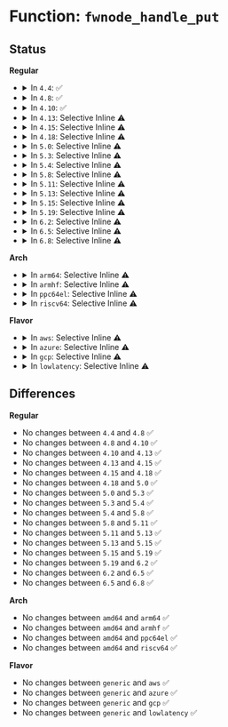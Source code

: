 # Function: <code>fwnode_handle_put</code>

## Status
<b>Regular</b>
<ul>
<li>
<details>
<summary>In <code>4.4</code>: ✅</summary>

```c
void fwnode_handle_put(struct fwnode_handle *fwnode);
```

**Collision:** Unique Global

**Inline:** No

**Transformation:** False

**Instances:**

```
In drivers/base/property.c (ffffffff81550f10)
Location: drivers/base/property.c:879
Inline: False
```
**Symbols:**

```
ffffffff81550f10-ffffffff81550f1b: fwnode_handle_put (STB_GLOBAL)
```
</details>
</li>
<li>
<details>
<summary>In <code>4.8</code>: ✅</summary>

```c
void fwnode_handle_put(struct fwnode_handle *fwnode);
```

**Collision:** Unique Global

**Inline:** No

**Transformation:** False

**Instances:**

```
In drivers/base/property.c (ffffffff815a2d10)
Location: drivers/base/property.c:926
Inline: False
```
**Symbols:**

```
ffffffff815a2d10-ffffffff815a2d1b: fwnode_handle_put (STB_GLOBAL)
```
</details>
</li>
<li>
<details>
<summary>In <code>4.10</code>: ✅</summary>

```c
void fwnode_handle_put(struct fwnode_handle *fwnode);
```

**Collision:** Unique Global

**Inline:** No

**Transformation:** False

**Instances:**

```
In drivers/base/property.c (ffffffff815d1420)
Location: drivers/base/property.c:926
Inline: False
Direct callers:
  - drivers/gpio/gpiolib-acpi.c:acpi_gpiochip_add
  - drivers/iommu/iommu.c:iommu_fwspec_free
```
**Symbols:**

```
ffffffff815d1420-ffffffff815d142b: fwnode_handle_put (STB_GLOBAL)
```
</details>
</li>
<li>
<details>
<summary>In <code>4.13</code>: Selective Inline ⚠️</summary>

```c
void fwnode_handle_put(struct fwnode_handle *fwnode);
```

**Collision:** Unique Global

**Inline:** Selective

**Transformation:** False

**Instances:**

```
In drivers/base/property.c (ffffffff815e6092)
Location: drivers/base/property.c:1018
Inline: True
Inline callers:
  - drivers/base/property.c:fwnode_graph_get_remote_port_parent
  - drivers/base/property.c:fwnode_graph_get_port_parent
  - drivers/base/property.c:fwnode_get_next_parent
Direct callers:
  - drivers/gpio/gpiolib-acpi.c:acpi_gpiochip_add
  - drivers/iommu/iommu.c:iommu_fwspec_free
```
**Symbols:**

```
ffffffff815e5f80-ffffffff815e5fa6: fwnode_handle_put (STB_GLOBAL)
```
</details>
</li>
<li>
<details>
<summary>In <code>4.15</code>: Selective Inline ⚠️</summary>

```c
void fwnode_handle_put(struct fwnode_handle *fwnode);
```

**Collision:** Unique Global

**Inline:** Selective

**Transformation:** False

**Instances:**

```
In drivers/base/property.c (ffffffff8164d3e5)
Location: drivers/base/property.c:1067
Inline: True
Inline callers:
  - drivers/base/property.c:fwnode_graph_get_remote_port_parent
  - drivers/base/property.c:fwnode_graph_get_port_parent
  - drivers/base/property.c:fwnode_get_next_parent
Direct callers:
  - drivers/gpio/gpiolib-acpi.c:acpi_gpiochip_add
  - drivers/iommu/iommu.c:iommu_fwspec_free
```
**Symbols:**

```
ffffffff8164d2c0-ffffffff8164d2e9: fwnode_handle_put (STB_GLOBAL)
```
</details>
</li>
<li>
<details>
<summary>In <code>4.18</code>: Selective Inline ⚠️</summary>

```c
void fwnode_handle_put(struct fwnode_handle *fwnode);
```

**Collision:** Unique Global

**Inline:** Selective

**Transformation:** False

**Instances:**

```
In drivers/base/property.c (ffffffff81688d55)
Location: drivers/base/property.c:1153
Inline: True
Inline callers:
  - drivers/base/property.c:fwnode_graph_get_remote_port_parent
  - drivers/base/property.c:fwnode_graph_get_port_parent
  - drivers/base/property.c:fwnode_get_next_parent
Direct callers:
  - drivers/gpio/gpiolib-acpi.c:acpi_gpiochip_add
  - drivers/iommu/iommu.c:iommu_fwspec_free
```
**Symbols:**

```
ffffffff81688be0-ffffffff81688c08: fwnode_handle_put (STB_GLOBAL)
```
</details>
</li>
<li>
<details>
<summary>In <code>5.0</code>: Selective Inline ⚠️</summary>

```c
void fwnode_handle_put(struct fwnode_handle *fwnode);
```

**Collision:** Unique Global

**Inline:** Selective

**Transformation:** False

**Instances:**

```
In drivers/base/property.c (ffffffff816a8a55)
Location: drivers/base/property.c:676
Inline: True
Inline callers:
  - drivers/base/property.c:fwnode_graph_get_remote_port_parent
  - drivers/base/property.c:fwnode_graph_get_port_parent
  - drivers/base/property.c:fwnode_get_next_parent
Direct callers:
  - drivers/gpio/gpiolib-acpi.c:acpi_gpiochip_add
  - drivers/iommu/iommu.c:iommu_fwspec_free
```
**Symbols:**

```
ffffffff816a88e0-ffffffff816a8908: fwnode_handle_put (STB_GLOBAL)
```
</details>
</li>
<li>
<details>
<summary>In <code>5.3</code>: Selective Inline ⚠️</summary>

```c
void fwnode_handle_put(struct fwnode_handle *fwnode);
```

**Collision:** Unique Global

**Inline:** Selective

**Transformation:** False

**Instances:**

```
In drivers/base/property.c (ffffffff816e2413)
Location: drivers/base/property.c:700
Inline: True
Inline callers:
  - drivers/base/property.c:fwnode_graph_get_endpoint_by_id
  - drivers/base/property.c:fwnode_graph_get_endpoint_by_id
  - drivers/base/property.c:fwnode_graph_get_remote_port_parent
  - drivers/base/property.c:fwnode_graph_get_port_parent
  - drivers/base/property.c:fwnode_get_next_parent
Direct callers:
  - drivers/gpio/gpiolib-acpi.c:acpi_gpiochip_add
  - drivers/iommu/iommu.c:iommu_fwspec_free
  - drivers/base/devcon.c:device_connection_find_match
  - drivers/base/devcon.c:device_connection_find_match
  - drivers/base/devcon.c:device_connection_find_match
```
**Symbols:**

```
ffffffff816e19d0-ffffffff816e19f8: fwnode_handle_put (STB_GLOBAL)
```
</details>
</li>
<li>
<details>
<summary>In <code>5.4</code>: Selective Inline ⚠️</summary>

```c
void fwnode_handle_put(struct fwnode_handle *fwnode);
```

**Collision:** Unique Global

**Inline:** Selective

**Transformation:** False

**Instances:**

```
In drivers/base/property.c (ffffffff817065c3)
Location: drivers/base/property.c:700
Inline: True
Inline callers:
  - drivers/base/property.c:fwnode_graph_get_endpoint_by_id
  - drivers/base/property.c:fwnode_graph_get_endpoint_by_id
  - drivers/base/property.c:fwnode_graph_get_remote_port_parent
  - drivers/base/property.c:fwnode_graph_get_port_parent
  - drivers/base/property.c:fwnode_get_next_parent
Direct callers:
  - drivers/gpio/gpiolib-acpi.c:acpi_gpiochip_add
  - drivers/iommu/iommu.c:iommu_fwspec_free
  - drivers/base/devcon.c:fwnode_connection_find_match
  - drivers/base/devcon.c:fwnode_connection_find_match
  - drivers/base/devcon.c:fwnode_connection_find_match
```
**Symbols:**

```
ffffffff81705b80-ffffffff81705ba8: fwnode_handle_put (STB_GLOBAL)
```
</details>
</li>
<li>
<details>
<summary>In <code>5.8</code>: Selective Inline ⚠️</summary>

```c
void fwnode_handle_put(struct fwnode_handle *fwnode);
```

**Collision:** Unique Global

**Inline:** Selective

**Transformation:** False

**Instances:**

```
In drivers/base/property.c (ffffffff817c137a)
Location: drivers/base/property.c:779
Inline: True
Inline callers:
  - drivers/base/property.c:fwnode_graph_get_endpoint_by_id
  - drivers/base/property.c:fwnode_graph_get_endpoint_by_id
  - drivers/base/property.c:fwnode_graph_get_endpoint_by_id
  - drivers/base/property.c:fwnode_graph_get_remote_node
  - drivers/base/property.c:fwnode_graph_get_remote_port
  - drivers/base/property.c:fwnode_graph_get_port_parent
  - drivers/base/property.c:fwnode_get_nth_parent
  - drivers/base/property.c:fwnode_count_parents
Direct callers:
  - kernel/irq/irqdomain.c:irq_domain_remove
  - lib/vsprintf.c:fwnode_full_name_string
  - drivers/acpi/property.c:acpi_fwnode_get_name_prefix
  - drivers/acpi/property.c:acpi_fwnode_get_name
  - drivers/iommu/iommu.c:iommu_release_device
  - drivers/iommu/iommu.c:__iommu_probe_device
  - drivers/base/devcon.c:fwnode_connection_find_match
  - drivers/base/devcon.c:fwnode_connection_find_match
  - drivers/base/devcon.c:fwnode_connection_find_match
  - drivers/base/swnode.c:software_node_get_name_prefix
  - drivers/net/phy/sfp-bus.c:sfp_bus_find_fwnode
```
**Symbols:**

```
ffffffff817c02f0-ffffffff817c0318: fwnode_handle_put (STB_GLOBAL)
```
</details>
</li>
<li>
<details>
<summary>In <code>5.11</code>: Selective Inline ⚠️</summary>

```c
void fwnode_handle_put(struct fwnode_handle *fwnode);
```

**Collision:** Unique Global

**Inline:** Selective

**Transformation:** False

**Instances:**

```
In drivers/base/property.c (ffffffff817d6517)
Location: drivers/base/property.c:831
Inline: True
Inline callers:
  - drivers/base/property.c:fwnode_connection_find_match
  - drivers/base/property.c:fwnode_connection_find_match
  - drivers/base/property.c:fwnode_connection_find_match
  - drivers/base/property.c:fwnode_connection_find_match
  - drivers/base/property.c:fwnode_graph_get_endpoint_by_id
  - drivers/base/property.c:fwnode_graph_get_endpoint_by_id
  - drivers/base/property.c:fwnode_graph_get_endpoint_by_id
  - drivers/base/property.c:fwnode_graph_get_remote_node
  - drivers/base/property.c:fwnode_graph_get_remote_port
  - drivers/base/property.c:fwnode_graph_get_port_parent
  - drivers/base/property.c:fwnode_is_ancestor_of
  - drivers/base/property.c:fwnode_is_ancestor_of
  - drivers/base/property.c:fwnode_get_nth_parent
  - drivers/base/property.c:fwnode_count_parents
  - drivers/base/property.c:fwnode_get_next_parent_dev
  - drivers/base/property.c:fwnode_get_next_parent_dev
Direct callers:
  - kernel/irq/irqdomain.c:irq_domain_remove
  - lib/vsprintf.c:fwnode_full_name_string
  - drivers/acpi/property.c:acpi_fwnode_get_name_prefix
  - drivers/acpi/property.c:acpi_fwnode_get_name
  - drivers/iommu/iommu.c:iommu_release_device
  - drivers/iommu/iommu.c:__iommu_probe_device
  - drivers/base/swnode.c:software_node_get_next_child
  - drivers/base/swnode.c:software_node_get_next_child
  - drivers/base/swnode.c:software_node_get_name_prefix
  - drivers/net/phy/sfp-bus.c:sfp_bus_find_fwnode
```
**Symbols:**

```
ffffffff817d51b0-ffffffff817d51d8: fwnode_handle_put (STB_GLOBAL)
```
</details>
</li>
<li>
<details>
<summary>In <code>5.13</code>: Selective Inline ⚠️</summary>

```c
void fwnode_handle_put(struct fwnode_handle *fwnode);
```

**Collision:** Unique Global

**Inline:** Selective

**Transformation:** False

**Instances:**

```
In drivers/base/property.c (ffffffff817b9f7b)
Location: drivers/base/property.c:831
Inline: True
Inline callers:
  - drivers/base/property.c:fwnode_connection_find_match
  - drivers/base/property.c:fwnode_connection_find_match
  - drivers/base/property.c:fwnode_connection_find_match
  - drivers/base/property.c:fwnode_connection_find_match
  - drivers/base/property.c:fwnode_graph_get_endpoint_by_id
  - drivers/base/property.c:fwnode_graph_get_endpoint_by_id
  - drivers/base/property.c:fwnode_graph_get_endpoint_by_id
  - drivers/base/property.c:fwnode_graph_get_remote_node
  - drivers/base/property.c:fwnode_graph_get_remote_port
  - drivers/base/property.c:fwnode_graph_get_port_parent
  - drivers/base/property.c:fwnode_is_ancestor_of
  - drivers/base/property.c:fwnode_is_ancestor_of
  - drivers/base/property.c:fwnode_get_nth_parent
  - drivers/base/property.c:fwnode_count_parents
  - drivers/base/property.c:fwnode_get_next_parent_dev
  - drivers/base/property.c:fwnode_get_next_parent_dev
Direct callers:
  - kernel/irq/irqdomain.c:irq_domain_remove
  - lib/vsprintf.c:fwnode_full_name_string
  - drivers/gpio/gpiolib-acpi.c:acpi_gpiochip_scan_gpios
  - drivers/acpi/property.c:acpi_fwnode_get_name_prefix
  - drivers/acpi/property.c:acpi_fwnode_get_name
  - drivers/iommu/iommu.c:iommu_release_device
  - drivers/iommu/iommu.c:__iommu_probe_device
  - drivers/base/swnode.c:software_node_graph_get_next_endpoint
  - drivers/base/swnode.c:software_node_graph_get_next_endpoint
  - drivers/base/swnode.c:software_node_get_next_child
  - drivers/base/swnode.c:software_node_get_next_child
  - drivers/base/swnode.c:software_node_get_name_prefix
  - drivers/net/phy/sfp-bus.c:sfp_bus_find_fwnode
```
**Symbols:**

```
ffffffff817b8bc0-ffffffff817b8be8: fwnode_handle_put (STB_GLOBAL)
```
</details>
</li>
<li>
<details>
<summary>In <code>5.15</code>: Selective Inline ⚠️</summary>

```c
void fwnode_handle_put(struct fwnode_handle *fwnode);
```

**Collision:** Unique Global

**Inline:** Selective

**Transformation:** False

**Instances:**

```
In drivers/base/property.c (ffffffff81843c0c)
Location: drivers/base/property.c:826
Inline: True
Inline callers:
  - drivers/base/property.c:fwnode_connection_find_match
  - drivers/base/property.c:fwnode_connection_find_match
  - drivers/base/property.c:fwnode_connection_find_match
  - drivers/base/property.c:fwnode_connection_find_match
  - drivers/base/property.c:fwnode_connection_find_match
  - drivers/base/property.c:fwnode_graph_get_endpoint_by_id
  - drivers/base/property.c:fwnode_graph_get_endpoint_by_id
  - drivers/base/property.c:fwnode_graph_get_endpoint_by_id
  - drivers/base/property.c:fwnode_graph_get_remote_node
  - drivers/base/property.c:fwnode_graph_get_remote_port
  - drivers/base/property.c:fwnode_graph_get_port_parent
  - drivers/base/property.c:fwnode_is_ancestor_of
  - drivers/base/property.c:fwnode_is_ancestor_of
  - drivers/base/property.c:fwnode_get_nth_parent
  - drivers/base/property.c:fwnode_count_parents
  - drivers/base/property.c:fwnode_get_next_parent_dev
  - drivers/base/property.c:fwnode_get_next_parent_dev
Direct callers:
  - kernel/irq/irqdomain.c:irq_domain_remove
  - lib/vsprintf.c:fwnode_full_name_string
  - drivers/gpio/gpiolib-acpi.c:acpi_gpiochip_scan_gpios
  - drivers/acpi/property.c:acpi_fwnode_get_name_prefix
  - drivers/acpi/property.c:acpi_fwnode_get_name
  - drivers/iommu/iommu.c:iommu_fwspec_free
  - drivers/iommu/iommu.c:iommu_release_device
  - drivers/iommu/iommu.c:__iommu_probe_device
  - drivers/base/swnode.c:software_node_graph_get_next_endpoint
  - drivers/base/swnode.c:software_node_graph_get_next_endpoint
  - drivers/base/swnode.c:software_node_get_next_child
  - drivers/base/swnode.c:software_node_get_next_child
  - drivers/base/swnode.c:software_node_get_name_prefix
  - drivers/net/phy/sfp-bus.c:sfp_bus_find_fwnode
  - drivers/net/phy/sfp-bus.c:sfp_bus_find_fwnode
  - drivers/net/mdio/fwnode_mdio.c:fwnode_mdiobus_register_phy
  - drivers/net/mdio/fwnode_mdio.c:fwnode_mdiobus_phy_device_register
```
**Symbols:**

```
ffffffff81842850-ffffffff81842878: fwnode_handle_put (STB_GLOBAL)
```
</details>
</li>
<li>
<details>
<summary>In <code>5.19</code>: Selective Inline ⚠️</summary>

```c
void fwnode_handle_put(struct fwnode_handle *fwnode);
```

**Collision:** Unique Global

**Inline:** Selective

**Transformation:** False

**Instances:**

```
In drivers/base/property.c (ffffffff81986fea)
Location: drivers/base/property.c:826
Inline: True
Inline callers:
  - drivers/base/property.c:fwnode_devcon_matches
  - drivers/base/property.c:fwnode_devcon_matches
  - drivers/base/property.c:fwnode_graph_devcon_matches
  - drivers/base/property.c:fwnode_graph_devcon_matches
  - drivers/base/property.c:fwnode_graph_devcon_matches
  - drivers/base/property.c:fwnode_graph_devcon_matches
  - drivers/base/property.c:fwnode_graph_devcon_matches
  - drivers/base/property.c:fwnode_graph_devcon_matches
  - drivers/base/property.c:fwnode_graph_devcon_matches
  - drivers/base/property.c:fwnode_graph_devcon_matches
  - drivers/base/property.c:fwnode_graph_get_endpoint_count
  - drivers/base/property.c:fwnode_graph_get_endpoint_count
  - drivers/base/property.c:fwnode_graph_get_endpoint_count
  - drivers/base/property.c:fwnode_graph_get_endpoint_count
  - drivers/base/property.c:fwnode_graph_get_endpoint_by_id
  - drivers/base/property.c:fwnode_graph_get_endpoint_by_id
  - drivers/base/property.c:fwnode_graph_get_endpoint_by_id
  - drivers/base/property.c:fwnode_graph_get_endpoint_by_id
  - drivers/base/property.c:fwnode_graph_get_endpoint_by_id
  - drivers/base/property.c:fwnode_graph_get_endpoint_by_id
  - drivers/base/property.c:fwnode_graph_get_remote_port
  - drivers/base/property.c:fwnode_graph_get_remote_port
  - drivers/base/property.c:fwnode_graph_get_port_parent
  - drivers/base/property.c:fwnode_graph_get_port_parent
  - drivers/base/property.c:fwnode_is_ancestor_of
  - drivers/base/property.c:fwnode_is_ancestor_of
  - drivers/base/property.c:fwnode_is_ancestor_of
  - drivers/base/property.c:fwnode_is_ancestor_of
  - drivers/base/property.c:fwnode_count_parents
  - drivers/base/property.c:fwnode_count_parents
  - drivers/base/property.c:fwnode_get_next_parent_dev
  - drivers/base/property.c:fwnode_get_next_parent_dev
  - drivers/base/property.c:fwnode_get_next_parent_dev
  - drivers/base/property.c:fwnode_get_next_parent_dev
Direct callers:
  - kernel/irq/irqdomain.c:irq_domain_remove
  - lib/vsprintf.c:fwnode_full_name_string
  - drivers/gpio/gpiolib-acpi.c:acpi_gpiochip_scan_gpios
  - drivers/acpi/property.c:acpi_fwnode_get_name_prefix
  - drivers/acpi/property.c:acpi_fwnode_get_name
  - drivers/iommu/iommu.c:iommu_fwspec_free
  - drivers/iommu/iommu.c:iommu_release_device
  - drivers/iommu/iommu.c:__iommu_probe_device
  - drivers/base/swnode.c:software_node_graph_get_next_endpoint
  - drivers/base/swnode.c:software_node_graph_get_next_endpoint
  - drivers/base/swnode.c:software_node_get_next_child
  - drivers/base/swnode.c:software_node_get_next_child
  - drivers/base/swnode.c:software_node_get_name_prefix
  - drivers/net/phy/sfp-bus.c:sfp_bus_find_fwnode
  - drivers/net/phy/sfp-bus.c:sfp_bus_find_fwnode
  - drivers/net/mdio/fwnode_mdio.c:fwnode_mdiobus_register_phy
  - drivers/net/mdio/fwnode_mdio.c:fwnode_mdiobus_phy_device_register
  - drivers/power/supply/power_supply_core.c:power_supply_get_battery_info
```
**Symbols:**

```
ffffffff81986c90-ffffffff81986cd1: fwnode_handle_put (STB_GLOBAL)
```
</details>
</li>
<li>
<details>
<summary>In <code>6.2</code>: Selective Inline ⚠️</summary>

```c
void fwnode_handle_put(struct fwnode_handle *fwnode);
```

**Collision:** Unique Global

**Inline:** Selective

**Transformation:** False

**Instances:**

```
In drivers/base/property.c (ffffffff81af582a)
Location: drivers/base/property.c:834
Inline: True
Inline callers:
  - drivers/base/property.c:fwnode_devcon_matches
  - drivers/base/property.c:fwnode_devcon_matches
  - drivers/base/property.c:fwnode_graph_devcon_matches
  - drivers/base/property.c:fwnode_graph_devcon_matches
  - drivers/base/property.c:fwnode_graph_devcon_matches
  - drivers/base/property.c:fwnode_graph_devcon_matches
  - drivers/base/property.c:fwnode_graph_devcon_matches
  - drivers/base/property.c:fwnode_graph_devcon_matches
  - drivers/base/property.c:fwnode_graph_devcon_matches
  - drivers/base/property.c:fwnode_graph_devcon_matches
  - drivers/base/property.c:fwnode_graph_get_endpoint_count
  - drivers/base/property.c:fwnode_graph_get_endpoint_count
  - drivers/base/property.c:fwnode_graph_get_endpoint_count
  - drivers/base/property.c:fwnode_graph_get_endpoint_count
  - drivers/base/property.c:fwnode_graph_get_endpoint_by_id
  - drivers/base/property.c:fwnode_graph_get_endpoint_by_id
  - drivers/base/property.c:fwnode_graph_get_endpoint_by_id
  - drivers/base/property.c:fwnode_graph_get_endpoint_by_id
  - drivers/base/property.c:fwnode_graph_get_endpoint_by_id
  - drivers/base/property.c:fwnode_graph_get_endpoint_by_id
  - drivers/base/property.c:fwnode_graph_get_remote_port
  - drivers/base/property.c:fwnode_graph_get_remote_port
  - drivers/base/property.c:fwnode_graph_get_port_parent
  - drivers/base/property.c:fwnode_graph_get_port_parent
  - drivers/base/property.c:fwnode_graph_get_next_endpoint
  - drivers/base/property.c:fwnode_graph_get_next_endpoint
  - drivers/base/property.c:fwnode_is_ancestor_of
  - drivers/base/property.c:fwnode_is_ancestor_of
  - drivers/base/property.c:fwnode_is_ancestor_of
  - drivers/base/property.c:fwnode_is_ancestor_of
  - drivers/base/property.c:fwnode_count_parents
  - drivers/base/property.c:fwnode_count_parents
  - drivers/base/property.c:fwnode_get_next_parent_dev
  - drivers/base/property.c:fwnode_get_next_parent_dev
  - drivers/base/property.c:fwnode_get_next_parent_dev
  - drivers/base/property.c:fwnode_get_next_parent_dev
Direct callers:
  - kernel/irq/irqdomain.c:irq_domain_remove
  - drivers/gpio/gpiolib-acpi.c:acpi_gpiochip_scan_gpios
  - drivers/gpio/gpiolib-swnode.c:swnode_gpio_count
  - drivers/gpio/gpiolib-swnode.c:swnode_find_gpio
  - drivers/gpio/gpiolib-swnode.c:swnode_find_gpio
  - drivers/gpio/gpiolib-swnode.c:swnode_find_gpio
  - drivers/acpi/property.c:acpi_fwnode_get_name_prefix
  - drivers/acpi/property.c:acpi_fwnode_get_name
  - drivers/iommu/iommu.c:iommu_fwspec_free
  - drivers/iommu/iommu.c:iommu_release_device
  - drivers/iommu/iommu.c:__iommu_probe_device
  - drivers/base/core.c:fw_devlink_create_devlink
  - drivers/base/swnode.c:software_node_graph_get_next_endpoint
  - drivers/base/swnode.c:software_node_graph_get_next_endpoint
  - drivers/base/swnode.c:software_node_get_next_child
  - drivers/base/swnode.c:software_node_get_next_child
  - drivers/base/swnode.c:software_node_get_name_prefix
  - drivers/net/phy/phy_device.c:phy_device_release
  - drivers/net/phy/mdio_device.c:mdio_device_release
  - drivers/net/phy/sfp-bus.c:sfp_bus_find_fwnode
  - drivers/net/phy/sfp-bus.c:sfp_bus_find_fwnode
  - drivers/net/mdio/fwnode_mdio.c:fwnode_mdiobus_register_phy
  - drivers/net/mdio/fwnode_mdio.c:fwnode_mdiobus_phy_device_register
  - drivers/usb/roles/class.c:usb_role_switch_is_parent
  - drivers/usb/roles/class.c:usb_role_switch_is_parent
  - drivers/power/supply/power_supply_core.c:power_supply_get_battery_info
  - lib/vsprintf.c:fwnode_full_name_string
```
**Symbols:**

```
ffffffff81af5440-ffffffff81af5481: fwnode_handle_put (STB_GLOBAL)
```
</details>
</li>
<li>
<details>
<summary>In <code>6.5</code>: Selective Inline ⚠️</summary>

```c
void fwnode_handle_put(struct fwnode_handle *fwnode);
```

**Collision:** Unique Global

**Inline:** Selective

**Transformation:** False

**Instances:**

```
In drivers/base/property.c (ffffffff81b43a5a)
Location: drivers/base/property.c:870
Inline: True
Inline callers:
  - drivers/base/property.c:fwnode_devcon_matches
  - drivers/base/property.c:fwnode_devcon_matches
  - drivers/base/property.c:fwnode_graph_devcon_matches
  - drivers/base/property.c:fwnode_graph_devcon_matches
  - drivers/base/property.c:fwnode_graph_devcon_matches
  - drivers/base/property.c:fwnode_graph_devcon_matches
  - drivers/base/property.c:fwnode_graph_devcon_matches
  - drivers/base/property.c:fwnode_graph_devcon_matches
  - drivers/base/property.c:fwnode_graph_devcon_matches
  - drivers/base/property.c:fwnode_graph_devcon_matches
  - drivers/base/property.c:fwnode_graph_get_endpoint_count
  - drivers/base/property.c:fwnode_graph_get_endpoint_count
  - drivers/base/property.c:fwnode_graph_get_endpoint_count
  - drivers/base/property.c:fwnode_graph_get_endpoint_count
  - drivers/base/property.c:fwnode_graph_get_endpoint_by_id
  - drivers/base/property.c:fwnode_graph_get_endpoint_by_id
  - drivers/base/property.c:fwnode_graph_get_endpoint_by_id
  - drivers/base/property.c:fwnode_graph_get_endpoint_by_id
  - drivers/base/property.c:fwnode_graph_get_endpoint_by_id
  - drivers/base/property.c:fwnode_graph_get_endpoint_by_id
  - drivers/base/property.c:fwnode_graph_get_remote_port
  - drivers/base/property.c:fwnode_graph_get_remote_port
  - drivers/base/property.c:fwnode_graph_get_port_parent
  - drivers/base/property.c:fwnode_graph_get_port_parent
  - drivers/base/property.c:fwnode_graph_get_next_endpoint
  - drivers/base/property.c:fwnode_graph_get_next_endpoint
  - drivers/base/property.c:fwnode_is_ancestor_of
  - drivers/base/property.c:fwnode_is_ancestor_of
  - drivers/base/property.c:fwnode_is_ancestor_of
  - drivers/base/property.c:fwnode_is_ancestor_of
  - drivers/base/property.c:fwnode_count_parents
  - drivers/base/property.c:fwnode_count_parents
  - drivers/base/property.c:fwnode_get_next_parent_dev
  - drivers/base/property.c:fwnode_get_next_parent_dev
  - drivers/base/property.c:fwnode_get_next_parent_dev
  - drivers/base/property.c:fwnode_get_next_parent_dev
Direct callers:
  - kernel/irq/irqdomain.c:irq_domain_remove
  - drivers/gpio/gpiolib-acpi.c:acpi_gpiochip_scan_gpios
  - drivers/gpio/gpiolib-swnode.c:swnode_gpio_count
  - drivers/gpio/gpiolib-swnode.c:swnode_find_gpio
  - drivers/gpio/gpiolib-swnode.c:swnode_find_gpio
  - drivers/gpio/gpiolib-swnode.c:swnode_find_gpio
  - drivers/acpi/property.c:acpi_fwnode_get_name_prefix
  - drivers/acpi/property.c:acpi_fwnode_get_name
  - drivers/iommu/iommu.c:iommu_fwspec_free
  - drivers/iommu/iommu.c:iommu_release_device
  - drivers/iommu/iommu.c:__iommu_probe_device
  - drivers/base/core.c:fw_devlink_create_devlink
  - drivers/base/swnode.c:software_node_graph_get_next_endpoint
  - drivers/base/swnode.c:software_node_graph_get_next_endpoint
  - drivers/base/swnode.c:software_node_get_next_child
  - drivers/base/swnode.c:software_node_get_next_child
  - drivers/base/swnode.c:software_node_get_name_prefix
  - drivers/net/phy/phy_device.c:phy_device_release
  - drivers/net/phy/mdio_device.c:mdio_device_release
  - drivers/net/phy/sfp-bus.c:sfp_bus_find_fwnode
  - drivers/net/phy/sfp-bus.c:sfp_bus_find_fwnode
  - drivers/net/mdio/fwnode_mdio.c:fwnode_mdiobus_register_phy
  - drivers/net/mdio/fwnode_mdio.c:fwnode_mdiobus_phy_device_register
  - drivers/usb/roles/class.c:usb_role_switch_is_parent
  - drivers/usb/roles/class.c:usb_role_switch_is_parent
  - drivers/power/supply/power_supply_core.c:power_supply_get_battery_info
  - lib/vsprintf.c:fwnode_full_name_string
```
**Symbols:**

```
ffffffff81b43670-ffffffff81b436b1: fwnode_handle_put (STB_GLOBAL)
```
</details>
</li>
<li>
<details>
<summary>In <code>6.8</code>: Selective Inline ⚠️</summary>

```c
void fwnode_handle_put(struct fwnode_handle *fwnode);
```

**Collision:** Unique Global

**Inline:** Selective

**Transformation:** False

**Instances:**

```
In drivers/base/property.c (ffffffff81b9baaa)
Location: drivers/base/property.c:934
Inline: True
Inline callers:
  - drivers/base/property.c:fwnode_devcon_matches
  - drivers/base/property.c:fwnode_devcon_matches
  - drivers/base/property.c:fwnode_graph_devcon_matches
  - drivers/base/property.c:fwnode_graph_devcon_matches
  - drivers/base/property.c:fwnode_graph_devcon_matches
  - drivers/base/property.c:fwnode_graph_devcon_matches
  - drivers/base/property.c:fwnode_graph_devcon_matches
  - drivers/base/property.c:fwnode_graph_devcon_matches
  - drivers/base/property.c:fwnode_graph_devcon_matches
  - drivers/base/property.c:fwnode_graph_devcon_matches
  - drivers/base/property.c:fwnode_graph_get_endpoint_count
  - drivers/base/property.c:fwnode_graph_get_endpoint_count
  - drivers/base/property.c:fwnode_graph_get_endpoint_count
  - drivers/base/property.c:fwnode_graph_get_endpoint_count
  - drivers/base/property.c:fwnode_graph_get_endpoint_by_id
  - drivers/base/property.c:fwnode_graph_get_endpoint_by_id
  - drivers/base/property.c:fwnode_graph_get_endpoint_by_id
  - drivers/base/property.c:fwnode_graph_get_endpoint_by_id
  - drivers/base/property.c:fwnode_graph_get_endpoint_by_id
  - drivers/base/property.c:fwnode_graph_get_endpoint_by_id
  - drivers/base/property.c:fwnode_graph_get_remote_port
  - drivers/base/property.c:fwnode_graph_get_remote_port
  - drivers/base/property.c:fwnode_graph_get_port_parent
  - drivers/base/property.c:fwnode_graph_get_port_parent
  - drivers/base/property.c:fwnode_graph_get_next_endpoint
  - drivers/base/property.c:fwnode_graph_get_next_endpoint
  - drivers/base/property.c:fwnode_is_ancestor_of
  - drivers/base/property.c:fwnode_is_ancestor_of
  - drivers/base/property.c:fwnode_is_ancestor_of
  - drivers/base/property.c:fwnode_is_ancestor_of
  - drivers/base/property.c:fwnode_count_parents
  - drivers/base/property.c:fwnode_count_parents
  - drivers/base/property.c:fwnode_get_next_parent_dev
  - drivers/base/property.c:fwnode_get_next_parent_dev
  - drivers/base/property.c:fwnode_get_next_parent_dev
  - drivers/base/property.c:fwnode_get_next_parent_dev
Direct callers:
  - kernel/irq/irqdomain.c:irq_domain_remove
  - drivers/gpio/gpiolib-acpi.c:acpi_gpiochip_scan_gpios
  - drivers/gpio/gpiolib-swnode.c:swnode_gpio_count
  - drivers/gpio/gpiolib-swnode.c:swnode_find_gpio
  - drivers/gpio/gpiolib-swnode.c:swnode_find_gpio
  - drivers/gpio/gpiolib-swnode.c:swnode_find_gpio
  - drivers/acpi/mipi-disco-img.c:init_crs_csi2_swnodes
  - drivers/acpi/property.c:acpi_fwnode_get_name_prefix
  - drivers/acpi/property.c:acpi_fwnode_get_name
  - drivers/iommu/iommu.c:iommu_fwspec_free
  - drivers/iommu/iommu.c:iommu_deinit_device
  - drivers/iommu/iommu.c:iommu_init_device
  - drivers/iommu/iommu.c:remove_iommu_group
  - drivers/base/core.c:fw_devlink_create_devlink
  - drivers/base/swnode.c:software_node_graph_get_next_endpoint
  - drivers/base/swnode.c:software_node_graph_get_next_endpoint
  - drivers/base/swnode.c:software_node_get_next_child
  - drivers/base/swnode.c:software_node_get_next_child
  - drivers/base/swnode.c:software_node_get_name_prefix
  - drivers/gpu/drm/drm_connector.c:drm_connector_cleanup
  - drivers/gpu/drm/drm_bridge_connector.c:drm_bridge_connector_destroy
  - drivers/net/phy/phy_device.c:phy_device_release
  - drivers/net/phy/mdio_bus.c:mdiobus_release
  - drivers/net/phy/mdio_device.c:mdio_device_release
  - drivers/net/phy/sfp-bus.c:sfp_bus_find_fwnode
  - drivers/net/phy/sfp-bus.c:sfp_bus_find_fwnode
  - drivers/net/mdio/fwnode_mdio.c:fwnode_mdiobus_register_phy
  - drivers/net/mdio/fwnode_mdio.c:fwnode_mdiobus_phy_device_register
  - drivers/usb/roles/class.c:usb_role_switch_is_parent
  - drivers/usb/roles/class.c:usb_role_switch_is_parent
  - drivers/power/supply/power_supply_core.c:power_supply_get_battery_info
  - lib/vsprintf.c:fwnode_full_name_string
```
**Symbols:**

```
ffffffff81b9b5e0-ffffffff81b9b621: fwnode_handle_put (STB_GLOBAL)
```
</details>
</li>
</ul>
<b>Arch</b>
<ul>
<li>
<details>
<summary>In <code>arm64</code>: Selective Inline ⚠️</summary>

```c
void fwnode_handle_put(struct fwnode_handle *fwnode);
```

**Collision:** Unique Global

**Inline:** Selective

**Transformation:** False

**Instances:**

```
In drivers/base/property.c (ffff8000108f3590)
Location: drivers/base/property.c:700
Inline: True
Inline callers:
  - drivers/base/property.c:fwnode_graph_get_endpoint_by_id
  - drivers/base/property.c:fwnode_graph_get_endpoint_by_id
  - drivers/base/property.c:fwnode_graph_get_remote_port_parent
  - drivers/base/property.c:fwnode_graph_get_port_parent
  - drivers/base/property.c:fwnode_get_next_parent
Direct callers:
  - drivers/gpio/gpiolib-acpi.c:acpi_gpiochip_add
  - drivers/iommu/iommu.c:iommu_fwspec_free
  - drivers/base/devcon.c:fwnode_connection_find_match
  - drivers/base/devcon.c:fwnode_connection_find_match
  - drivers/base/devcon.c:fwnode_connection_find_match
```
**Symbols:**

```
ffff8000108f2680-ffff8000108f26c0: fwnode_handle_put (STB_GLOBAL)
```
</details>
</li>
<li>
<details>
<summary>In <code>armhf</code>: Selective Inline ⚠️</summary>

```c
void fwnode_handle_put(struct fwnode_handle *fwnode);
```

**Collision:** Unique Global

**Inline:** Selective

**Transformation:** False

**Instances:**

```
In drivers/base/property.c (c09dfe88)
Location: drivers/base/property.c:700
Inline: True
Inline callers:
  - drivers/base/property.c:fwnode_graph_get_endpoint_by_id
  - drivers/base/property.c:fwnode_graph_get_endpoint_by_id
  - drivers/base/property.c:fwnode_graph_get_remote_port_parent
  - drivers/base/property.c:fwnode_graph_get_port_parent
  - drivers/base/property.c:fwnode_get_next_parent
Direct callers:
  - drivers/iommu/iommu.c:iommu_fwspec_free
  - drivers/base/devcon.c:fwnode_connection_find_match
  - drivers/base/devcon.c:fwnode_connection_find_match
  - drivers/base/devcon.c:fwnode_connection_find_match
```
**Symbols:**

```
c09df2a8-c09df2e4: fwnode_handle_put (STB_GLOBAL)
```
</details>
</li>
<li>
<details>
<summary>In <code>ppc64el</code>: Selective Inline ⚠️</summary>

```c
void fwnode_handle_put(struct fwnode_handle *fwnode);
```

**Collision:** Unique Global

**Inline:** Selective

**Transformation:** False

**Instances:**

```
In drivers/base/property.c (c00000000098d268)
Location: drivers/base/property.c:700
Inline: True
Inline callers:
  - drivers/base/property.c:fwnode_graph_get_endpoint_by_id
  - drivers/base/property.c:fwnode_graph_get_endpoint_by_id
  - drivers/base/property.c:fwnode_graph_get_remote_port_parent
  - drivers/base/property.c:fwnode_graph_get_port_parent
  - drivers/base/property.c:fwnode_get_next_parent
Direct callers:
  - drivers/iommu/iommu.c:iommu_fwspec_free
  - drivers/base/devcon.c:fwnode_connection_find_match
  - drivers/base/devcon.c:fwnode_connection_find_match
  - drivers/base/devcon.c:fwnode_connection_find_match
```
**Symbols:**

```
c00000000098c120-c00000000098c17c: fwnode_handle_put (STB_GLOBAL)
```
</details>
</li>
<li>
<details>
<summary>In <code>riscv64</code>: Selective Inline ⚠️</summary>

```c
void fwnode_handle_put(struct fwnode_handle *fwnode);
```

**Collision:** Unique Global

**Inline:** Selective

**Transformation:** False

**Instances:**

```
In drivers/base/property.c (ffffffe000584d14)
Location: drivers/base/property.c:700
Inline: True
Inline callers:
  - drivers/base/property.c:fwnode_graph_get_endpoint_by_id
  - drivers/base/property.c:fwnode_graph_get_endpoint_by_id
  - drivers/base/property.c:fwnode_graph_get_remote_port_parent
  - drivers/base/property.c:fwnode_graph_get_port_parent
  - drivers/base/property.c:fwnode_get_next_parent
Direct callers:
  - drivers/base/devcon.c:fwnode_connection_find_match
  - drivers/base/devcon.c:fwnode_connection_find_match
  - drivers/base/devcon.c:fwnode_connection_find_match
```
**Symbols:**

```
ffffffe0005841fa-ffffffe000584228: fwnode_handle_put (STB_GLOBAL)
```
</details>
</li>
</ul>
<b>Flavor</b>
<ul>
<li>
<details>
<summary>In <code>aws</code>: Selective Inline ⚠️</summary>

```c
void fwnode_handle_put(struct fwnode_handle *fwnode);
```

**Collision:** Unique Global

**Inline:** Selective

**Transformation:** False

**Instances:**

```
In drivers/base/property.c (ffffffff816cbd13)
Location: drivers/base/property.c:700
Inline: True
Inline callers:
  - drivers/base/property.c:fwnode_graph_get_endpoint_by_id
  - drivers/base/property.c:fwnode_graph_get_endpoint_by_id
  - drivers/base/property.c:fwnode_graph_get_remote_port_parent
  - drivers/base/property.c:fwnode_graph_get_port_parent
  - drivers/base/property.c:fwnode_get_next_parent
Direct callers:
  - drivers/gpio/gpiolib-acpi.c:acpi_gpiochip_add
  - drivers/iommu/iommu.c:iommu_fwspec_free
  - drivers/base/devcon.c:fwnode_connection_find_match
  - drivers/base/devcon.c:fwnode_connection_find_match
  - drivers/base/devcon.c:fwnode_connection_find_match
```
**Symbols:**

```
ffffffff816cb2d0-ffffffff816cb2f8: fwnode_handle_put (STB_GLOBAL)
```
</details>
</li>
<li>
<details>
<summary>In <code>azure</code>: Selective Inline ⚠️</summary>

```c
void fwnode_handle_put(struct fwnode_handle *fwnode);
```

**Collision:** Unique Global

**Inline:** Selective

**Transformation:** False

**Instances:**

```
In drivers/base/property.c (ffffffff816a7043)
Location: drivers/base/property.c:700
Inline: True
Inline callers:
  - drivers/base/property.c:fwnode_graph_get_endpoint_by_id
  - drivers/base/property.c:fwnode_graph_get_endpoint_by_id
  - drivers/base/property.c:fwnode_graph_get_remote_port_parent
  - drivers/base/property.c:fwnode_graph_get_port_parent
  - drivers/base/property.c:fwnode_get_next_parent
Direct callers:
  - drivers/gpio/gpiolib-acpi.c:acpi_gpiochip_add
  - drivers/iommu/iommu.c:iommu_fwspec_free
  - drivers/base/devcon.c:fwnode_connection_find_match
  - drivers/base/devcon.c:fwnode_connection_find_match
  - drivers/base/devcon.c:fwnode_connection_find_match
```
**Symbols:**

```
ffffffff816a6600-ffffffff816a6628: fwnode_handle_put (STB_GLOBAL)
```
</details>
</li>
<li>
<details>
<summary>In <code>gcp</code>: Selective Inline ⚠️</summary>

```c
void fwnode_handle_put(struct fwnode_handle *fwnode);
```

**Collision:** Unique Global

**Inline:** Selective

**Transformation:** False

**Instances:**

```
In drivers/base/property.c (ffffffff816fa283)
Location: drivers/base/property.c:700
Inline: True
Inline callers:
  - drivers/base/property.c:fwnode_graph_get_endpoint_by_id
  - drivers/base/property.c:fwnode_graph_get_endpoint_by_id
  - drivers/base/property.c:fwnode_graph_get_remote_port_parent
  - drivers/base/property.c:fwnode_graph_get_port_parent
  - drivers/base/property.c:fwnode_get_next_parent
Direct callers:
  - drivers/gpio/gpiolib-acpi.c:acpi_gpiochip_add
  - drivers/iommu/iommu.c:iommu_fwspec_free
  - drivers/base/devcon.c:fwnode_connection_find_match
  - drivers/base/devcon.c:fwnode_connection_find_match
  - drivers/base/devcon.c:fwnode_connection_find_match
```
**Symbols:**

```
ffffffff816f9840-ffffffff816f9868: fwnode_handle_put (STB_GLOBAL)
```
</details>
</li>
<li>
<details>
<summary>In <code>lowlatency</code>: Selective Inline ⚠️</summary>

```c
void fwnode_handle_put(struct fwnode_handle *fwnode);
```

**Collision:** Unique Global

**Inline:** Selective

**Transformation:** False

**Instances:**

```
In drivers/base/property.c (ffffffff81714b23)
Location: drivers/base/property.c:700
Inline: True
Inline callers:
  - drivers/base/property.c:fwnode_graph_get_endpoint_by_id
  - drivers/base/property.c:fwnode_graph_get_endpoint_by_id
  - drivers/base/property.c:fwnode_graph_get_remote_port_parent
  - drivers/base/property.c:fwnode_graph_get_port_parent
  - drivers/base/property.c:fwnode_get_next_parent
Direct callers:
  - drivers/gpio/gpiolib-acpi.c:acpi_gpiochip_add
  - drivers/iommu/iommu.c:iommu_fwspec_free
  - drivers/base/devcon.c:fwnode_connection_find_match
  - drivers/base/devcon.c:fwnode_connection_find_match
  - drivers/base/devcon.c:fwnode_connection_find_match
```
**Symbols:**

```
ffffffff817140e0-ffffffff81714108: fwnode_handle_put (STB_GLOBAL)
```
</details>
</li>
</ul>

## Differences
<b>Regular</b>
<ul>
<li>
No changes between <code>4.4</code> and <code>4.8</code> ✅
</li>
<li>
No changes between <code>4.8</code> and <code>4.10</code> ✅
</li>
<li>
No changes between <code>4.10</code> and <code>4.13</code> ✅
</li>
<li>
No changes between <code>4.13</code> and <code>4.15</code> ✅
</li>
<li>
No changes between <code>4.15</code> and <code>4.18</code> ✅
</li>
<li>
No changes between <code>4.18</code> and <code>5.0</code> ✅
</li>
<li>
No changes between <code>5.0</code> and <code>5.3</code> ✅
</li>
<li>
No changes between <code>5.3</code> and <code>5.4</code> ✅
</li>
<li>
No changes between <code>5.4</code> and <code>5.8</code> ✅
</li>
<li>
No changes between <code>5.8</code> and <code>5.11</code> ✅
</li>
<li>
No changes between <code>5.11</code> and <code>5.13</code> ✅
</li>
<li>
No changes between <code>5.13</code> and <code>5.15</code> ✅
</li>
<li>
No changes between <code>5.15</code> and <code>5.19</code> ✅
</li>
<li>
No changes between <code>5.19</code> and <code>6.2</code> ✅
</li>
<li>
No changes between <code>6.2</code> and <code>6.5</code> ✅
</li>
<li>
No changes between <code>6.5</code> and <code>6.8</code> ✅
</li>
</ul>
<b>Arch</b>
<ul>
<li>
No changes between <code>amd64</code> and <code>arm64</code> ✅
</li>
<li>
No changes between <code>amd64</code> and <code>armhf</code> ✅
</li>
<li>
No changes between <code>amd64</code> and <code>ppc64el</code> ✅
</li>
<li>
No changes between <code>amd64</code> and <code>riscv64</code> ✅
</li>
</ul>
<b>Flavor</b>
<ul>
<li>
No changes between <code>generic</code> and <code>aws</code> ✅
</li>
<li>
No changes between <code>generic</code> and <code>azure</code> ✅
</li>
<li>
No changes between <code>generic</code> and <code>gcp</code> ✅
</li>
<li>
No changes between <code>generic</code> and <code>lowlatency</code> ✅
</li>
</ul>
